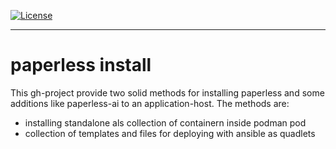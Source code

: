 [![License](https://img.shields.io/badge/License-BSD_3--Clause-blue.svg)](https://opensource.org/licenses/BSD-3-Clause)

---

# paperless install
This gh-project provide two solid methods for installing paperless and some 
additions like paperless-ai to an application-host. The methods are:

  * installing standalone als collection of containern inside podman pod
  * collection of templates and files for deploying with ansible as quadlets